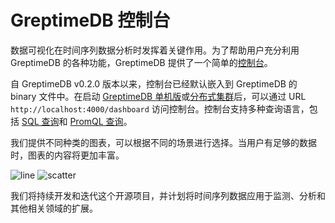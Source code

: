 # GreptimeDB 控制台

数据可视化在时间序列数据分析时发挥着关键作用。为了帮助用户充分利用 GreptimeDB 的各种功能，GreptimeDB 提供了一个简单的[控制台](https://github.com/GreptimeTeam/dashboard)。

自 GreptimeDB v0.2.0 版本以来，控制台已经默认嵌入到 GreptimeDB 的 binary 文件中。在启动 [GreptimeDB 单机版](greptimedb-standalone.md)或[分布式集群](greptimedb-cluster.md)后，可以通过 URL `http://localhost:4000/dashboard` 访问控制台。控制台支持多种查询语言，包括 [SQL 查询](/user-guide/query-data/sql.md)和 [PromQL 查询](/user-guide/query-data/promql.md)。

我们提供不同种类的图表，可以根据不同的场景进行选择。当用户有足够的数据时，图表的内容将更加丰富。

![line](/dashboard-line.png)
![scatter](/dashboard-scatter.png)

我们将持续开发和迭代这个开源项目，并计划将时间序列数据应用于监测、分析和其他相关领域的扩展。
